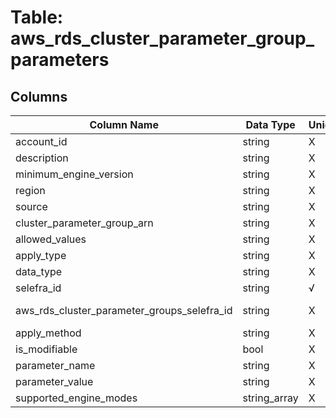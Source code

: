 # Table: aws_rds_cluster_parameter_group_parameters

## Columns 

|  Column Name   |  Data Type  | Uniq | Nullable | Description | 
|  ----  | ----  | ----  | ----  | ---- | 
| account_id | string | X | √ |  | 
| description | string | X | √ |  | 
| minimum_engine_version | string | X | √ |  | 
| region | string | X | √ |  | 
| source | string | X | √ |  | 
| cluster_parameter_group_arn | string | X | √ |  | 
| allowed_values | string | X | √ |  | 
| apply_type | string | X | √ |  | 
| data_type | string | X | √ |  | 
| selefra_id | string | √ | √ | random id | 
| aws_rds_cluster_parameter_groups_selefra_id | string | X | X | fk to aws_rds_cluster_parameter_groups.selefra_id | 
| apply_method | string | X | √ |  | 
| is_modifiable | bool | X | √ |  | 
| parameter_name | string | X | √ |  | 
| parameter_value | string | X | √ |  | 
| supported_engine_modes | string_array | X | √ |  | 


